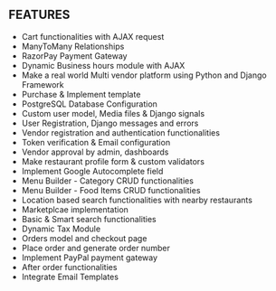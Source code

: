 
## FEATURES

- Cart functionalities with AJAX request
- ManyToMany Relationships
- RazorPay Payment Gateway
- Dynamic Business hours module with AJAX
- Make a real world Multi vendor platform using Python and Django Framework
- Purchase & Implement template
- PostgreSQL Database Configuration
- Custom user model, Media files & Django signals
- User Registration, Django messages and errors
- Vendor registration and authentication functionalities
- Token verification & Email configuration
- Vendor approval by admin, dashboards
- Make restaurant profile form & custom validators
- Implement Google Autocomplete field
- Menu Builder - Category CRUD functionalities
- Menu Builder - Food Items CRUD functionalities
- Location based search functionalities with nearby restaurants
- Marketplcae implementation
- Basic & Smart search functionalities
- Dynamic Tax Module
- Orders model and checkout page
- Place order and generate order number
- Implement PayPal payment gateway
- After order functionalities
- Integrate Email Templates
